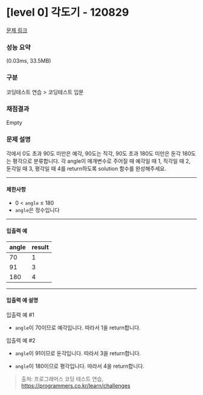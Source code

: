 # [level 0] 각도기 - 120829

[문제 링크](https://school.programmers.co.kr/learn/courses/30/lessons/120829) 

### 성능 요약

(0.03ms, 33.5MB)


### 구분

코딩테스트 연습 > 코딩테스트 입문

### 채점결과

Empty

### 문제 설명

각에서 0도 초과 90도 미만은 예각, 90도는 직각, 90도 초과 180도 미만은 둔각 180도는 평각으로 분류합니다. 각 angle이 매개변수로 주어질 때 예각일 때 1, 직각일 때 2, 둔각일 때 3, 평각일 때 4를 return하도록 solution 함수를 완성해주세요.
<hr>

<h4>제한사항</h4>

<ul>
<li>0 &lt; <code>angle</code> ≤ 180</li>
<li><code>angle</code>은 정수입니다</li>
</ul>

<hr>

<h4>입출력 예</h4>
<table class="table">
        <thead><tr>
<th>angle</th>
<th>result</th>
</tr>
</thead>
        <tbody><tr>
<td>70</td>
<td>1</td>
</tr>
<tr>
<td>91</td>
<td>3</td>
</tr>
<tr>
<td>180</td>
<td>4</td>
</tr>
</tbody>
      </table>
<hr>

<h4>입출력 예 설명</h4>

<p>입출력 예 #1</p>

<ul>
<li><code>angle</code>이 70이므로 예각입니다. 따라서 1을 return합니다.</li>
</ul>

<p>입출력 예 #2</p>

<ul>
<li><code>angle</code>이 91이므로 둔각입니다. 따라서 3을 return합니다.</li>
</ul>

<ul>
<li><code>angle</code>이 180이므로 평각입니다. 따라서 4을 return합니다.</li>
</ul>


> 출처: 프로그래머스 코딩 테스트 연습, https://programmers.co.kr/learn/challenges